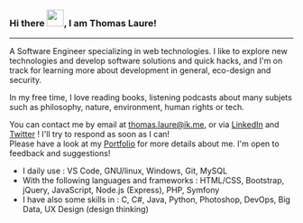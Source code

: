 ### Hi there <img src="https://raw.githubusercontent.com/MartinHeinz/MartinHeinz/master/wave.gif" width="30px">, I am Thomas Laure!

---

A Software Engineer specializing in web technologies. I like to explore new technologies and develop software solutions and quick hacks, and I'm on track for learning more about development in general, eco-design and security.

In my free time, I love reading books, listening podcasts about many subjets such as philosophy, nature, environment, human rights or tech.

You can contact me by email at thomas.laure@ik.me, or via [LinkedIn](https://www.linkedin.com/in/thomas-laure-developpeur-web/) and [Twitter](https://twitter.com/laure_th) ! I'll try to respond as soon as I can!\
Please have a look at my [Portfolio](https://thomaslaure.fr/) for more details about me. I'm open to feedback and suggestions!

- I daily use : VS Code, GNU/linux, Windows, Git, MySQL
- With the following languages and frameworks : HTML/CSS, Bootstrap, jQuery, JavaScript, Node.js (Express), PHP, Symfony
- I have also some skills in : C, C#, Java, Python, Photoshop, DevOps, Big Data, UX Design (design thinking)
